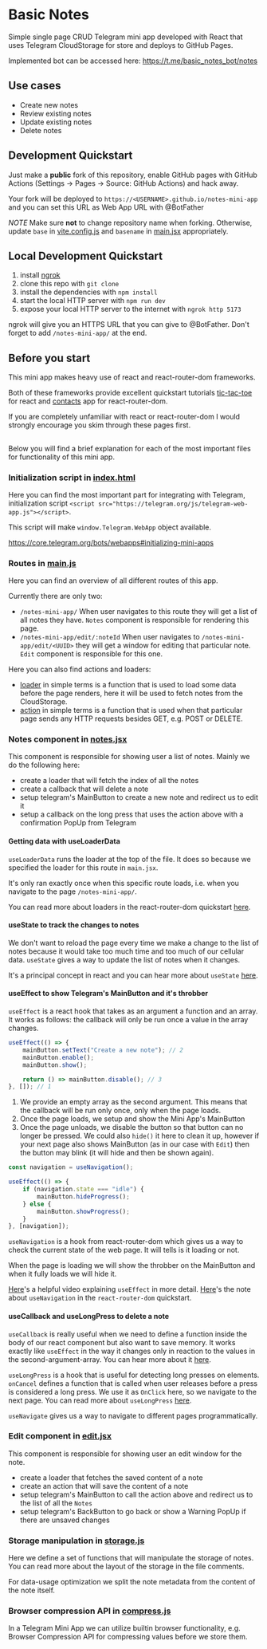 # Basic Notes

Simple single page CRUD Telegram mini app developed with React that uses Telegram CloudStorage for store and deploys to GitHub Pages.

Implemented bot can be accessed here: https://t.me/basic_notes_bot/notes

## Use cases

- Create new notes
- Review existing notes
- Update existing notes
- Delete notes

## Development Quickstart

Just make a **public** fork of this repository, enable GitHub pages with GitHub Actions (Settings -> Pages -> Source: GitHub Actions) and hack away.

Your fork will be deployed to `https://<USERNAME>.github.io/notes-mini-app` and you can set this URL as Web App URL with @BotFather

*NOTE* Make sure **not** to change repository name when forking.
Otherwise, update `base` in [vite.config.js](./vite.config.js) and `basename` in [main.jsx](./src/main.jsx) appropriately.

## Local Development Quickstart

1. install [ngrok](https://ngrok.com/)
1. clone this repo with `git clone`
1. install the dependencies with `npm install`
1. start the local HTTP server with `npm run dev`
1. expose your local HTTP server to the internet with `ngrok http 5173`

ngrok will give you an HTTPS URL that you can give to @BotFather. Don't forget to add `/notes-mini-app/` at the end.

## Before you start

This mini app makes heavy use of react and react-router-dom frameworks.

Both of these frameworks provide excellent quickstart tutorials [tic-tac-toe](https://react.dev/learn/tutorial-tic-tac-toe) for react and [contacts](https://reactrouter.com/en/main/start/tutorial) app for react-router-dom.

If you are completely unfamiliar with react or react-router-dom I would strongly encourage you skim through these pages first.

##

Below you will find a brief explanation for each of the most important files for functionality of this mini app.

### Initialization script in [index.html](./index.html)

Here you can find the most important part for integrating with Telegram, initialization script `<script src="https://telegram.org/js/telegram-web-app.js"></script>`.

This script will make `window.Telegram.WebApp` object available.

https://core.telegram.org/bots/webapps#initializing-mini-apps

### Routes in [main.js](./src/main.jsx)

Here you can find an overview of all different routes of this app.

Currently there are only two:

- `/notes-mini-app/`
When user navigates to this route they will get a list of all notes they have. `Notes` component is responsible for rendering this page.
- `/notes-mini-app/edit/:noteId`
When user navigates to `/notes-mini-app/edit/<UUID>` they will get a window for editing that particular note. `Edit` component is responsible for this one.

Here you can also find actions and loaders:

- [loader](https://reactrouter.com/en/main/route/loader) in simple terms is a function that is used to load some data before the page renders, here it will be used to fetch notes from the CloudStorage.
- [action](https://reactrouter.com/en/main/route/action) in simple terms is a function that is used when that particular page sends any HTTP requests besides GET, e.g. POST or DELETE.

### Notes component in [notes.jsx](./src/routes/notes.jsx)

This component is responsible for showing user a list of notes. Mainly we do the following here:

- create a loader that will fetch the index of all the notes
- create a callback that will delete a note
- setup telegram's MainButton to create a new note and redirect us to edit it
- setup a callback on the long press that uses the action above with a confirmation PopUp from Telegram

#### Getting data with useLoaderData

`useLoaderData` runs the loader at the top of the file. It does so because we specified the loader for this route in `main.jsx`.

It's only ran exactly once when this specific route loads, i.e. when you navigate to the page `/notes-mini-app/`.

You can read more about loaders in the react-router-dom quickstart [here](https://reactrouter.com/en/main/start/tutorial#loading-data).

#### useState to track the changes to notes

We don't want to reload the page every time we make a change to the list of notes because it would take too much time and too much of our cellular data.
`useState` gives a way to update the list of notes when it changes.

It's a principal concept in react and you can hear more about `useState` [here](https://www.youtube.com/watch?v=O6P86uwfdR0).

#### useEffect to show Telegram's MainButton and it's throbber

`useEffect` is a react hook that takes as an argument a function and an array. It works as follows: the callback will only be run once a value in the array changes.

```js
useEffect(() => {
    mainButton.setText("Create a new note"); // 2
    mainButton.enable();
    mainButton.show();

    return () => mainButton.disable(); // 3
}, []); // 1
```

1. We provide an empty array as the second argument. This means that the callback will be run only once, only when the page loads.
2. Once the page loads, we setup and show the Mini App's MainButton
3. Once the page unloads, we disable the button so that button can no longer be pressed.
We could also `hide()` it here to clean it up, however if your next page also shows MainButton (as in our case with `Edit`) then the button may blink (it will hide and then be shown again).

```js
const navigation = useNavigation();

useEffect(() => {
    if (navigation.state === "idle") {
        mainButton.hideProgress();
    } else {
        mainButton.showProgress();
    }
}, [navigation]);
```

`useNavigation` is a hook from react-router-dom which gives us a way to check the current state of the web page. It will tells is it loading or not.

When the page is loading we will show the throbber on the MainButton and when it fully loads we will hide it.

[Here](https://youtu.be/0ZJgIjIuY7U?si=oNt53HgA-kIZKIOf)'s a helpful video explaining `useEffect` in more detail.
[Here](https://reactrouter.com/en/main/start/tutorial#global-pending-ui)'s the note about `useNavigation` in the `react-router-dom` quickstart.


#### useCallback and useLongPress to delete a note

`useCallback` is really useful when we need to define a function inside the body of our react component but also want to save memory. It works exactly like `useEffect` in the way it changes only in reaction to the values in the second-argument-array. You can hear more about it [here](https://youtu.be/_AyFP5s69N4?si=BQe31k9npcknO3tv).

`useLongPress` is a hook that is useful for detecting long presses on elements. `onCancel` defines a function that is called when user releases before a press is considered a long press. We use it as `OnClick` here, so we navigate to the next page. You can read more about `useLongPress` [here](https://minwork.gitbook.io/long-press-hook/).

`useNavigate` gives us a way to navigate to different pages programmatically.


### Edit component in [edit.jsx](./src/routes/edit.jsx)

This component is responsible for showing user an edit window for the note.

- create a loader that fetches the saved content of a note
- create an action that will save the content of a note
- setup telegram's MainButton to call the action above and redirect us to the list of all the `Notes`
- setup telegram's BackButton to go back or show a Warning PopUp if there are unsaved changes

### Storage manipulation in [storage.js](./src/storage.js)

Here we define a set of functions that will manipulate the storage of notes. You can read more about the layout of the storage in the file comments.

For data-usage optimization we split the note metadata from the content of the note itself.

### Browser compression API in [compress.js](./src/compress.js)

In a Telegram Mini App we can utilize builtin browser functionality, e.g. Browser Compression API for compressing values before we store them.